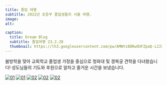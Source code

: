 ```yaml
---
title: 졸업 여행
subtitle: 2022년 초등부 졸업생들의 서울 여행.
image: 
alt: 

caption:
  title: Dream Blog
  subtitle: 졸업여행 23.2.28
  thumbnail: https://lh3.googleusercontent.com/pw/AMWts8DRwOUFZpaQ-iJJX3nwjr3xSuh69IVTDAxN_KQ58GNzU40Sfyz2TcVjqNBu8mrViZqyIkyAD8BSWKtihLHmONQNLkx-9gexeE_1FRZzIn5zwZ-IkYzjpDxZGzznH2ajXD07AYNS8SiysXgaxEdFMU-Wyg=w1280-h960-no?authuser=0
---
```

봄방학을 맞아 교회학교 졸업생 가정을 중심으로 청와대 및 경복궁 견학을 다녀왔습니다! 성도님들의 기도와 후원으로 알차고 즐거운 시간을 보냈습니다.

<a target="_blank" href="https://lh3.googleusercontent.com/pw/AMWts8DvlX_9PHbVQIlfJdMSfOB9IS5ntb3ZrLdMYs2mGIXjSTSroKWK7oChiouVM2Ezs8lrI5cE9QwqaSiusnmO6E0x_Uc8Mv7krZT4cqrJTihV-U6wtjbkS91nYuUWtjAyMMpaqgrO0V2s6DCIquY2xawjKg=w1280-h720-no?authuser=0">![01](https://lh3.googleusercontent.com/pw/AMWts8DvlX_9PHbVQIlfJdMSfOB9IS5ntb3ZrLdMYs2mGIXjSTSroKWK7oChiouVM2Ezs8lrI5cE9QwqaSiusnmO6E0x_Uc8Mv7krZT4cqrJTihV-U6wtjbkS91nYuUWtjAyMMpaqgrO0V2s6DCIquY2xawjKg=w1280-h720-no?authuser=0)</a>
<a target="_blank" href="https://lh3.googleusercontent.com/pw/AMWts8D_ZKx2rdEWu40jSoq9BpTmIuaI3wlGMMsearMlmFwEk9Zuf85656Nh03xtlPEV2fQDzjGZ3VxpHXdkBkWnLgV7KrR-Mn_JgbXYDChsu-qQcOOEptPgaajIZ72-xFG1d-E_uCOfNgX_iVAL_XxaCAYGiA=w1280-h960-no?authuser=0">![01](https://lh3.googleusercontent.com/pw/AMWts8D_ZKx2rdEWu40jSoq9BpTmIuaI3wlGMMsearMlmFwEk9Zuf85656Nh03xtlPEV2fQDzjGZ3VxpHXdkBkWnLgV7KrR-Mn_JgbXYDChsu-qQcOOEptPgaajIZ72-xFG1d-E_uCOfNgX_iVAL_XxaCAYGiA=w1280-h960-no?authuser=0)</a>
<a target="_blank" href="https://lh3.googleusercontent.com/pw/AMWts8B8STWsMkHCWASmhdR85i6jX6bNFqkgKbtWsGj-nVN7yz9-urgMx21NxbnBC4s0LJ3SSHVtJJ-SPsHNlVlnUC0IgVV-N7-o2_A1ZjkwhAFHD2CjsBOMOq1V3NEpjEKmWYybb1Lnf8ClXpkF2MBEpdCsKA=s1198-no?authuser=0">![02](https://lh3.googleusercontent.com/pw/AMWts8B8STWsMkHCWASmhdR85i6jX6bNFqkgKbtWsGj-nVN7yz9-urgMx21NxbnBC4s0LJ3SSHVtJJ-SPsHNlVlnUC0IgVV-N7-o2_A1ZjkwhAFHD2CjsBOMOq1V3NEpjEKmWYybb1Lnf8ClXpkF2MBEpdCsKA=s1198-no?authuser=0)</a>
<a target="_blank" href="https://lh3.googleusercontent.com/pw/AMWts8Da6olAjbD1s1XGhIAIzB90c67MDauoWdUHYRTFKHMHRGaJLe6ptky5WiFqjlYZJw_psqnlX644w-fasE_FemXviMfvp2dWVrv5jPFkUppQn0aILS9f7dL4PxA9_gMf54eTsaLIuN_6vdTw50HX3PJaJQ=w978-h1303-no?authuser=0">![02](https://lh3.googleusercontent.com/pw/AMWts8Da6olAjbD1s1XGhIAIzB90c67MDauoWdUHYRTFKHMHRGaJLe6ptky5WiFqjlYZJw_psqnlX644w-fasE_FemXviMfvp2dWVrv5jPFkUppQn0aILS9f7dL4PxA9_gMf54eTsaLIuN_6vdTw50HX3PJaJQ=w978-h1303-no?authuser=0)</a>
<a target="_blank" href="https://lh3.googleusercontent.com/pw/AMWts8DNrYYTZR4ntFGim_BWaoqzKhurQ2xAwYJzt6igKGJlJZSwGYjrXIpOOv9TSJjldBUyitY5dre0ncjIfkiSRmQH0egLu9qWbM2FqHQ1JSCZVecBpj8yjCfRWVEykTpPL04lhfsOjzIdZsavsGsHug9Yag=w733-h1303-no?authuser=0">![02](https://lh3.googleusercontent.com/pw/AMWts8DNrYYTZR4ntFGim_BWaoqzKhurQ2xAwYJzt6igKGJlJZSwGYjrXIpOOv9TSJjldBUyitY5dre0ncjIfkiSRmQH0egLu9qWbM2FqHQ1JSCZVecBpj8yjCfRWVEykTpPL04lhfsOjzIdZsavsGsHug9Yag=w733-h1303-no?authuser=0)</a>
